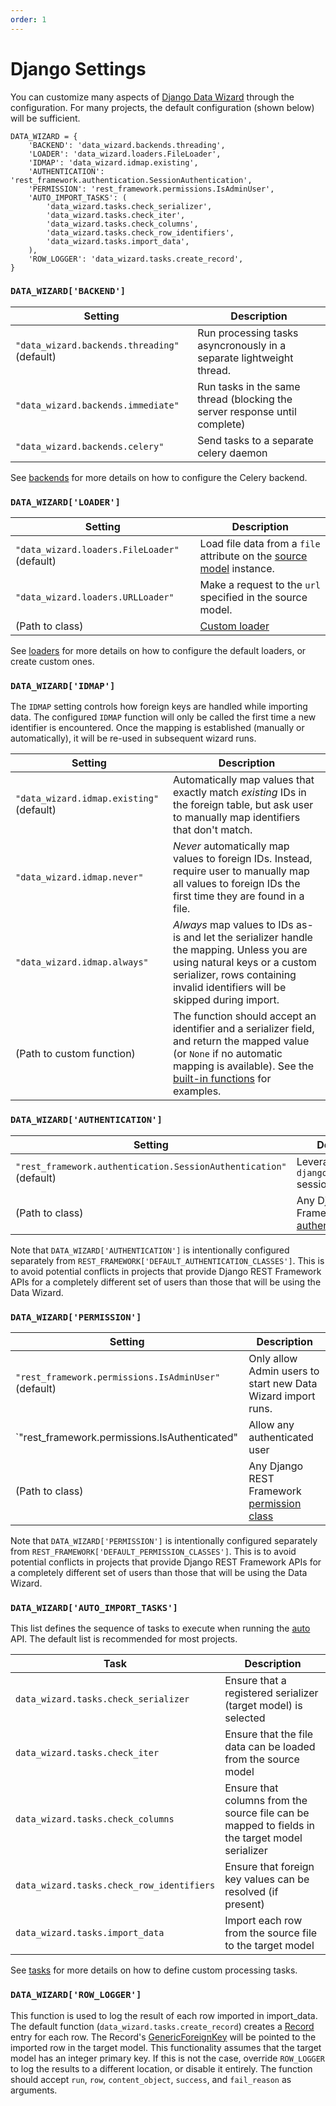```yaml
---
order: 1
---
```


# Django Settings

You can customize many aspects of [Django Data Wizard] through the configuration.  For many projects, the default configuration (shown below) will be sufficient.

```
DATA_WIZARD = {
    'BACKEND': 'data_wizard.backends.threading',
    'LOADER': 'data_wizard.loaders.FileLoader',
    'IDMAP': 'data_wizard.idmap.existing',
    'AUTHENTICATION': 'rest_framework.authentication.SessionAuthentication',
    'PERMISSION': 'rest_framework.permissions.IsAdminUser',
    'AUTO_IMPORT_TASKS': (
        'data_wizard.tasks.check_serializer',
        'data_wizard.tasks.check_iter',
        'data_wizard.tasks.check_columns',
        'data_wizard.tasks.check_row_identifiers',
        'data_wizard.tasks.import_data',
    ),
    'ROW_LOGGER': 'data_wizard.tasks.create_record',
}
```

### `DATA_WIZARD['BACKEND']`

Setting | Description
---|---
`"data_wizard.backends.threading"` (default) | Run processing tasks asyncronously in a separate lightweight thread.
`"data_wizard.backends.immediate"` | Run tasks in the same thread (blocking the server response until complete)
`"data_wizard.backends.celery"` | Send tasks to a separate celery daemon

See [backends] for more details on how to configure the Celery backend.

### `DATA_WIZARD['LOADER']`

Setting | Description
---|---
`"data_wizard.loaders.FileLoader"` (default) | Load file data from a `file` attribute on the [source model][models] instance.
`"data_wizard.loaders.URLLoader"` | Make a request to the `url` specified in the source model.
(Path to class) | [Custom loader][loaders]

See [loaders] for more details on how to configure the default loaders, or create custom ones.


### `DATA_WIZARD['IDMAP']`

The `IDMAP` setting controls how foreign keys are handled while importing data.  The configured `IDMAP` function will only be called the first time a new identifier is encountered.  Once the mapping is established (manually or automatically), it will be re-used in subsequent wizard runs.

Setting | Description
---|---
`"data_wizard.idmap.existing"` (default) | Automatically map values that exactly match *existing* IDs in the foreign table, but ask user to manually map identifiers that don't match.
`"data_wizard.idmap.never"` | *Never* automatically map values to foreign IDs.  Instead, require user to manually map all values to foreign IDs the first time they are found in a file.
`"data_wizard.idmap.always"` | *Always* map values to IDs as-is and let the serializer handle the mapping.  Unless you are using natural keys or a custom serializer, rows containing invalid identifiers will be skipped during import.
(Path to custom function) | The function should accept an identifier and a serializer field, and return the mapped value (or `None` if no automatic mapping is available).  See the [built-in functions][idmap.py] for examples.


### `DATA_WIZARD['AUTHENTICATION']`

Setting | Description
---|---
`"rest_framework.authentication.SessionAuthentication"` (default) | Leverage existing `django.contrib.auth` session cookie.
(Path to class) | Any Django REST Framework [authentication class][authentication]

Note that `DATA_WIZARD['AUTHENTICATION']` is intentionally configured separately from `REST_FRAMEWORK['DEFAULT_AUTHENTICATION_CLASSES']`.  This is to avoid potential conflicts in projects that provide Django REST Framework APIs for a completely different set of users than those that will be using the Data Wizard.

### `DATA_WIZARD['PERMISSION']`

Setting | Description
---|---
`"rest_framework.permissions.IsAdminUser"` (default) | Only allow Admin users to start new Data Wizard import runs.
`"rest_framework.permissions.IsAuthenticated" | Allow any authenticated user
(Path to class) | Any Django REST Framework [permission class][permissions]

Note that `DATA_WIZARD['PERMISSION']` is intentionally configured separately from `REST_FRAMEWORK['DEFAULT_PERMISSION_CLASSES']`.  This is to avoid potential conflicts in projects that provide Django REST Framework APIs for a completely different set of users than those that will be using the Data Wizard.


### `DATA_WIZARD['AUTO_IMPORT_TASKS']`

This list defines the sequence of tasks to execute when running the [auto] API.  The default list is recommended for most projects.

Task | Description
-----|-------------
`data_wizard.tasks.check_serializer` | Ensure that a registered serializer (target model) is selected
`data_wizard.tasks.check_iter` | Ensure that the file data can be loaded from the source model
`data_wizard.tasks.check_columns` | Ensure that columns from the source file can be mapped to fields in the target model serializer
`data_wizard.tasks.check_row_identifiers` | Ensure that foreign key values can be resolved (if present)
`data_wizard.tasks.import_data` | Import each row from the source file to the target model

See [tasks] for more details on how to define custom processing tasks.

### `DATA_WIZARD['ROW_LOGGER']`

This function is used to log the result of each row imported in import_data.  The default function (`data_wizard.tasks.create_record`) creates a [Record][models] entry for each row.  The Record's [GenericForeignKey] will be pointed to the imported row in the target model.  This functionality assumes that the target model has an integer primary key.  If this is not the case, override `ROW_LOGGER` to log the results to a different location, or disable it entirely.  The function should accept `run`, `row`, `content_object`, `success`, and `fail_reason` as arguments.

[Django Data Wizard]: ./index.md
[models]: ./models.md
[backends]: ./backends.md
[loaders]: ./loaders.md
[auto]: ./api/auto.md
[tasks]: ./tasks.md
[authentication]: https://www.django-rest-framework.org/api-guide/authentication/
[permissions]: https://www.django-rest-framework.org/api-guide/permissions/
[GenericForeignKey]: https://docs.djangoproject.com/en/4.2/ref/contrib/contenttypes/#django.contrib.contenttypes.fields.GenericForeignKey

[idmap.py]: https://github.com/wq/django-data-wizard/blob/main/data_wizard/idmap.py
